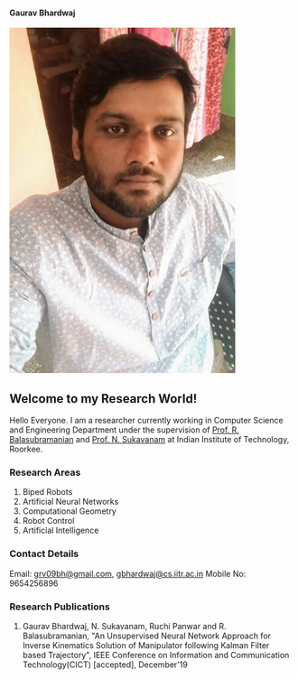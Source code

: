 #### Gaurav Bhardwaj
![](photo1.jpg)
## Welcome to my Research World!

Hello Everyone. I am a researcher currently working in Computer Science and Engineering Department under the supervision of [Prof. R. Balasubramanian](https://balarsgroup.github.io/) and [Prof. N. Sukavanam](https://www.iitr.ac.in/departments/MA/pages/People+Faculty+Sukavanam_N_.html) at Indian Institute of Technology, Roorkee.
### Research Areas
1. Biped Robots
2. Artificial Neural Networks
3. Computational Geometry
4. Robot Control
5. Artificial Intelligence

### Contact Details
Email: grv09bh@gmail.com, gbhardwaj@cs.iitr.ac.in
Mobile No: 9654256896

### Research Publications
1. Gaurav Bhardwaj, N. Sukavanam, Ruchi Panwar and R. Balasubramanian, "An Unsupervised Neural Network Approach for Inverse Kinematics
Solution of Manipulator following Kalman Filter based Trajectory", IEEE Conference on Information and Communication Technology(CICT) [accepted], December'19


